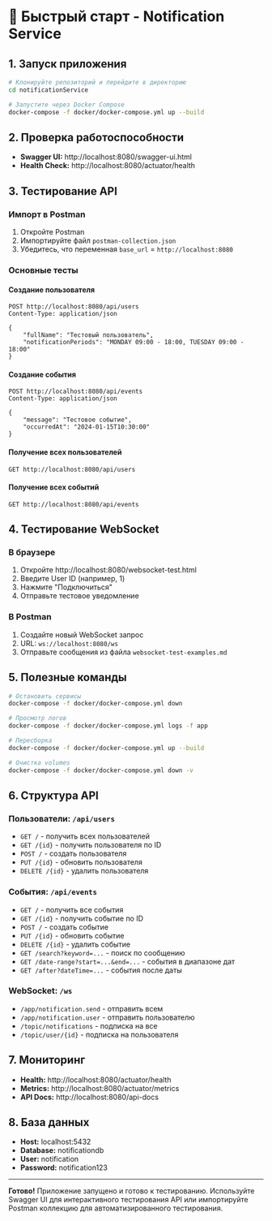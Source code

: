# 🚀 Быстрый старт - Notification Service

## 1. Запуск приложения

```bash
# Клонируйте репозиторий и перейдите в директорию
cd notificationService

# Запустите через Docker Compose
docker-compose -f docker/docker-compose.yml up --build
```

## 2. Проверка работоспособности

- **Swagger UI:** http://localhost:8080/swagger-ui.html
- **Health Check:** http://localhost:8080/actuator/health

## 3. Тестирование API

### Импорт в Postman
1. Откройте Postman
2. Импортируйте файл `postman-collection.json`
3. Убедитесь, что переменная `base_url` = `http://localhost:8080`

### Основные тесты

#### Создание пользователя
```http
POST http://localhost:8080/api/users
Content-Type: application/json

{
    "fullName": "Тестовый пользователь",
    "notificationPeriods": "MONDAY 09:00 - 18:00, TUESDAY 09:00 - 18:00"
}
```

#### Создание события
```http
POST http://localhost:8080/api/events
Content-Type: application/json

{
    "message": "Тестовое событие",
    "occurredAt": "2024-01-15T10:30:00"
}
```

#### Получение всех пользователей
```http
GET http://localhost:8080/api/users
```

#### Получение всех событий
```http
GET http://localhost:8080/api/events
```

## 4. Тестирование WebSocket

### В браузере
1. Откройте http://localhost:8080/websocket-test.html
2. Введите User ID (например, 1)
3. Нажмите "Подключиться"
4. Отправьте тестовое уведомление

### В Postman
1. Создайте новый WebSocket запрос
2. URL: `ws://localhost:8080/ws`
3. Отправьте сообщения из файла `websocket-test-examples.md`

## 5. Полезные команды

```bash
# Остановить сервисы
docker-compose -f docker/docker-compose.yml down

# Просмотр логов
docker-compose -f docker/docker-compose.yml logs -f app

# Пересборка
docker-compose -f docker/docker-compose.yml up --build

# Очистка volumes
docker-compose -f docker/docker-compose.yml down -v
```

## 6. Структура API

### Пользователи: `/api/users`
- `GET /` - получить всех пользователей
- `GET /{id}` - получить пользователя по ID
- `POST /` - создать пользователя
- `PUT /{id}` - обновить пользователя
- `DELETE /{id}` - удалить пользователя

### События: `/api/events`
- `GET /` - получить все события
- `GET /{id}` - получить событие по ID
- `POST /` - создать событие
- `PUT /{id}` - обновить событие
- `DELETE /{id}` - удалить событие
- `GET /search?keyword=...` - поиск по сообщению
- `GET /date-range?start=...&end=...` - события в диапазоне дат
- `GET /after?dateTime=...` - события после даты

### WebSocket: `/ws`
- `/app/notification.send` - отправить всем
- `/app/notification.user` - отправить пользователю
- `/topic/notifications` - подписка на все
- `/topic/user/{id}` - подписка на пользователя

## 7. Мониторинг

- **Health:** http://localhost:8080/actuator/health
- **Metrics:** http://localhost:8080/actuator/metrics
- **API Docs:** http://localhost:8080/api-docs

## 8. База данных

- **Host:** localhost:5432
- **Database:** notificationdb
- **User:** notification
- **Password:** notification123

---

**Готово!** Приложение запущено и готово к тестированию. Используйте Swagger UI для интерактивного тестирования API или импортируйте Postman коллекцию для автоматизированного тестирования.

